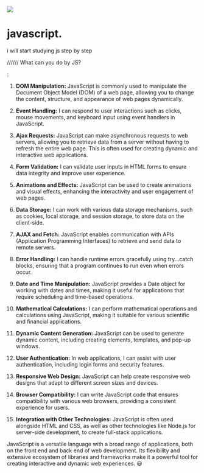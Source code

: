 
<img src="https://encrypted-tbn0.gstatic.com/images?q=tbn:ANd9GcSNE0HLQ1I8Vg1GN-kHcZDV7bbJpVW3TlZa8A&usqp=CAU">



# javascript.

i will start studying js step by step






//////
What can you do by JS?

:

1. **DOM Manipulation:** JavaScript is commonly used to manipulate the Document Object Model (DOM) of a web page, allowing you to change the content, structure, and appearance of web pages dynamically.

2. **Event Handling:** I can respond to user interactions such as clicks, mouse movements, and keyboard input using event handlers in JavaScript.

3. **Ajax Requests:** JavaScript can make asynchronous requests to web servers, allowing you to retrieve data from a server without having to refresh the entire web page. This is often used for creating dynamic and interactive web applications.

4. **Form Validation:** I can validate user inputs in HTML forms to ensure data integrity and improve user experience.

5. **Animations and Effects:** JavaScript can be used to create animations and visual effects, enhancing the interactivity and user engagement of web pages.

6. **Data Storage:** I can work with various data storage mechanisms, such as cookies, local storage, and session storage, to store data on the client-side.

7. **AJAX and Fetch:** JavaScript enables communication with APIs (Application Programming Interfaces) to retrieve and send data to remote servers.

8. **Error Handling:** I can handle runtime errors gracefully using try...catch blocks, ensuring that a program continues to run even when errors occur.

9. **Date and Time Manipulation:** JavaScript provides a Date object for working with dates and times, making it useful for applications that require scheduling and time-based operations.

10. **Mathematical Calculations:** I can perform mathematical operations and calculations using JavaScript, making it suitable for various scientific and financial applications.

11. **Dynamic Content Generation:** JavaScript can be used to generate dynamic content, including creating elements, templates, and pop-up windows.

12. **User Authentication:** In web applications, I can assist with user authentication, including login forms and security features.

13. **Responsive Web Design:** JavaScript can help create responsive web designs that adapt to different screen sizes and devices.

14. **Browser Compatibility:** I can write JavaScript code that ensures compatibility with various web browsers, providing a consistent experience for users.

15. **Integration with Other Technologies:** JavaScript is often used alongside HTML and CSS, as well as other technologies like Node.js for server-side development, to create full-stack applications.

JavaScript is a versatile language with a broad range of applications, both on the front end and back end of web development. Its flexibility and extensive ecosystem of libraries and frameworks make it a powerful tool for creating interactive and dynamic web experiences. 😃

